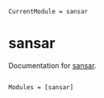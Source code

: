 ```@meta
CurrentModule = sansar
```

# sansar

Documentation for [sansar](https://github.com/avnsh9/sansar.jl).

```@index
```

```@autodocs
Modules = [sansar]
```
